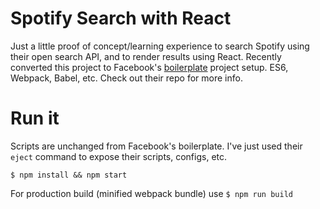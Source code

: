 # Spotify Search with React

Just a little proof of concept/learning experience to search Spotify using their open search API, and to render results using React. Recently converted this project to Facebook's [boilerplate](https://github.com/facebookincubator/create-react-app) project setup. ES6, Webpack, Babel, etc. Check out their repo for more info.

# Run it

Scripts are unchanged from Facebook's boilerplate. I've just used their `eject` command to expose their scripts, configs, etc.

`$ npm install && npm start`

For production build (minified webpack bundle) use `$ npm run build`
